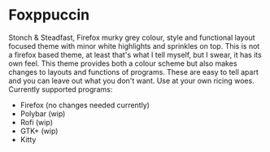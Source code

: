 # Foxppuccin
Stonch &amp; Steadfast, Firefox murky grey colour, style and functional layout focused theme with minor white highlights and sprinkles on top. This is not a firefox based theme, at least that's what I tell myself, but I swear, it has its own feel. This theme provides both a colour scheme but also makes changes to layouts and functions of programs. These are easy to tell apart and you can leave out what you don't want. Use at your own ricing woes.\
Currently supported programs:
- Firefox (no changes needed currently)
- Polybar (wip)
- Rofi (wip)
- GTK+ (wip)
- Kitty
